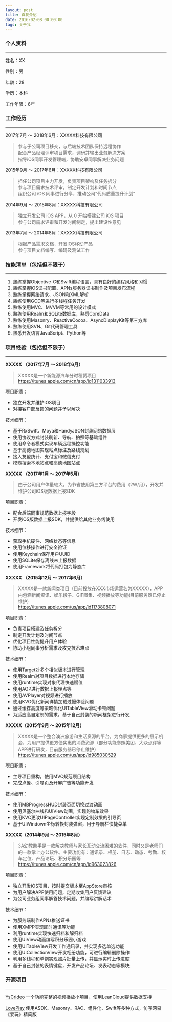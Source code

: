 ```yaml
---
layout: post
title: 自我介绍
date: 2016-02-08 00:00:00
tags: 关于我
---
```


### 个人资料

---

姓名：XX

性别：男

年龄：28

学历：本科

工作年限：6年

### 工作经历

------
2017年7月 ～ 2018年6月：XXXXX科技有限公司

> 参与子公司项目移交，与后端技术团队保持远程协作  
> 配合产品经理评审项目需求，调研并输出业务解决方案  
> 指导iOS同事开发管理端，协助安卓同事解决业务问题

2015年9月 ～ 2017年6月：XXXXX科技有限公司

> 担任公司项目主力开发，负责项目架构及任务拆分  
> 参与项目需求技术评审，制定开发计划和时间节点  
> 组织公司 iOS 同事进行分享，推动公司“代码质量提升计划”



2014年9月 ～ 2015年8月：XXXXX科技有限公司

> 独立开发公司 iOS APP，从 0 开始搭建公司 iOS 项目  
> 参与公司需求评审和开发时间制定，提出建设性意见 



2013年7月 ～ 2014年8月：XXXXX科技有限公司

> 根据产品需求文档，开发iOS移动产品  
> 参与项目文档编写、编码及测试工作

### 技能清单（包括但不限于）

---

1. 熟练掌握Objective-C和Swift编程语言，具有良好的编程风格和习惯
2. 熟练掌握iOS证书配置、APNs服务器证书制作及项目发布流程  
3. 熟练掌握网络请求、JSON和XML解析
4. 熟练使用GCD等进行多线程任务开发
5. 熟练使用MVC、MVVM等常用的设计模式
6. 熟练使用Realm和SQLite数据库，熟悉CoreData
7. 熟练使用Masonry、ReactiveCocoa、AsyncDisplayKit等第三方库
8. 熟练使用SVN、Git代码管理工具
9. 熟悉开发语言JavaScript、Python等


### 项目经验（包括但不限于）

---

**XXXXX （2017年7月 ～ 2018年6月）**

> XXXXX是一个新能源汽车分时租赁项目  
> https://itunes.apple.com/cn/app/id1311033913

项目职责：

* 独立开发并维护iOS项目
* 对接客户部反馈的问题并予以解决

技术细节：

* 基于RxSwift、Moya和HandyJSON封装网络数据层
* 使用协议方式封装刷新、导航、拍照等基础组件
* 使用命令者模式实现车辆远程操控功能
* 基于高德地图实现站点标注及路线规划
* 接入友盟统计、支付宝和微信支付
* 模糊搜索本地站点和高德地图站点

**XXXXX （2017年1月 ～ 2017年5月）**

> 由于公司用户体量较大，为节省使用第三方平台的费用（2W/月），开发并维护公司iOS版数据上报SDK

项目职责：
  
* 配合后端同事规范数据上报字段        
* 开发iOS版数据上报SDK，并提供给其他业务线使用   

技术细节：
 
* 获取手机硬件、网络状态等信息        
* 使用位移操作进行安全验证   
* 使用Keychain保存用户UUID  
* 使用SQLite保存离线未上报数据  
* 使用Framework将代码打包为静态库 

**XXXXX （2015年12月 ～ 2017年6月）**

> XXXXX是一款新闻类项目（目前投放在XXX市场运营名为XXXXX），APP内包涵新闻资讯、娱乐段子、GIF图集、视频播放等功能(目前服务器已停止维护)   
> https://itunes.apple.com/us/app/id1173808071

项目职责：

* 负责项目搭建及任务拆分  	
* 制定开发计划及时间节点  
* 优化项目性能提升用户体验    
* 协助小组同事分析需求及攻克技术难点  

技术细节：

* 使用Target对多个相似版本进行管理  	    
* 使用Realm对项目数据进行本地存储  
* 使用runtime实现对象代理快速赋值  
* 使用AOP进行数据上报埋点等  
* 使用AVPlayer对视频进行播放  
* 使用KVO优化新闻详情加载过慢体验问题  
* 通过缓存高度等策略优化UITableView滑动卡顿问题  
* 为适应高自定制的需求，基于自己封装的新闻框架进行开发  


**XXXXX（2015年9月 ～ 2015年12月）**

> XXXXX是一个整合澳洲旅游和生活资源的平台，为商家提供更多的展示机会，为用户提供更方便实惠的消费资源（部分功能参照美团、大众点评等APP进行研发，目前服务器已停止维护）  
> https://itunes.apple.com/us/app/id985030529

项目职责：

* 主导项目重构，使用MVC规范项目结构    
* 完成点餐、引导页及开屏广告等功能开发    

技术细节：

* 使用MBProgressHUD封装页面切换过渡动画    
* 使用贝塞尔曲线和UIView动画，实现购物车效果  
* 使用KVC更改UIPageController实现定制效果的引导页  
* 基于UIWindown坐标转换封装弹窗，用于导航栏快捷菜单  


**XXXXX（2014年9月 ～ 2015年8月）**

> 3A幼教助手是一款解决教师与家长互动交流困难的软件，同时又是老师们的一款掌上办公软件。主要功能有：通讯录、相册、日志、动态、考勤、校车定位、产品论坛、积分乐园等  
> https://itunes.apple.com/cn/app/id963023826

项目职责：

* 独立开发iOS项目，按时提交版本至AppStore审核    
* 为用户解决APP使用问题，定期收集用户反馈建议       
* 为公司业务组同事解答技术问题，并编写讲解话术  

技术细节：

* 为服务端制作APNs推送证书    
* 使用XMPP实现即时通讯等功能    
* 利用runtime实现快速归档和解归档    
* 使用UIView动画编写积分乐园小游戏    
* 使用UITableView开发工作通讯录，并实现多选单选功能  
* 使用UICollectionView开发相册功能，可进行编辑删除操作  
* 利用多线程和单例实现照片批量上传，并显示实时上传进度   
* 基于自己封装的表情键盘，开发产品论坛、发表动态等模块  



### 开源项目

---

[YsCrideo](https://github.com/YunsChou/YsCrideo) 一个功能完整的视频播放小项目，使用LeanCloud提供数据支持

[LovePlay](https://github.com/YunsChou/LovePlay) 使用ASDK、Masonry、RAC、组件化、Swift等多种方式，仿写网易《爱玩》精简版









